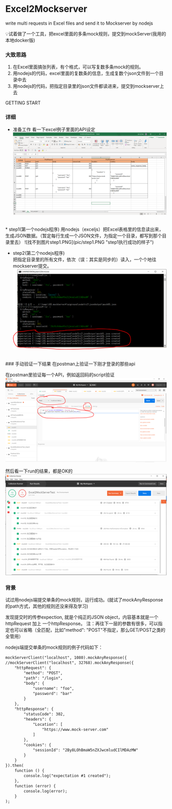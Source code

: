 # Excel2Mockserver
write multi requests in Excel files and send it to Mockserver by nodejs


:bulb:试着做了一个工具，把excel里面的多条mock规则，提交到mockServer(我用的本地docker版)


### 大致思路
1. 在Excel里面搞张列表，有个格式，可以写复数多条mock的规则。  
1. 用nodejs的代码，excel里面的复数条的信息，生成复数个json文件到一个目录中去
1. 用nodejs的代码，把指定目录里的json文件都读进来，提交到mockserver上去


GETTING START


### 详细  
* 准备工作  看一下excel例子里面的API设定  
![找不到图片excel01.PNG](pic/excel01.PNG "Excel文件的样子")  
<br>
* step1(第一个nodejs程序)  
用nodejs（exceljs）把Excel表格里的信息读出来，生成JSON数据。（暂定每行生成一个JSON文件，为指定一个目录，都写到那个目录里去）  
![找不到图片step1.PNG](pic/step1.PNG "step1执行成功的样子")  
<br>
  
* step2(第二个nodejs程序)  
把指定目录里的所有文件，依次（误：其实是同步的）读入，一个个地往mockserver提交。
![找不到图片step2.PNG](pic/step2.PNG "step2执行成功的样子")  
<br>
### 手动验证一下结果  
在postman上验证一下刚才登录的那些api  
  
在postman里验证每一个API，例如返回码的script验证
![找不到图片postman_01.PNG](pic/postman_01.PNG "postman第一")

然后看一下run的结果，都是OK的
![找不到图片postman_02.PNG](pic/postman_02.PNG "postman第一")


### 背景
试过用nodejs端提交单条的mock规则，运行成功。(就试了mockAnyResponse的path方式，其他的规则还没来得及学习)

发现提交时的传参expection, 就是个纯正的JSON object，内容基本就是一个httpRequest 加上 一个httpResponse。
注：再往下一层的参数有很多，可以指定也可以省略（全匹配，比如"method": "POST"不指定，那么GET/POST之类的全管用）

nodejs端提交单条的mock规则的例子代码如下：
```
mockServerClient("localhost", 1080).mockAnyResponse({
//mockServerClient("localhost", 32768).mockAnyResponse({
    "httpRequest": {
        "method": "POST",
        "path": "/login",
        "body": {
            "username": "foo",
            "password": "bar"
        }
    },
    "httpResponse": {
        "statusCode": 302,
        "headers": {
            "Location": [
                "https://www.mock-server.com"
            ]
        },
        "cookies": {
            "sessionId": "2By8LOhBmaW5nZXJwcmludCIlMDAzMW"
        }
    }
}).then(
    function () {
        console.log("expectation #1 created");
    },
    function (error) {
        console.log(error);
    }
);
```


